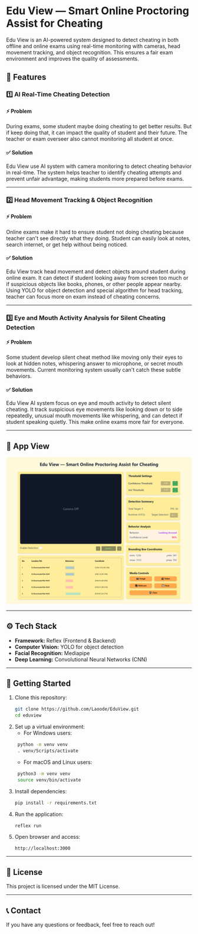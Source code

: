 # **Edu View — Smart Online Proctoring Assist for Cheating**

Edu View is an AI-powered system designed to detect cheating in both offline and online exams using real-time monitoring with cameras, head movement tracking, and object recognition. This ensures a fair exam environment and improves the quality of assessments.

## **📌 Features**

### 1️⃣ AI Real-Time Cheating Detection

#### ⚡ Problem
During exams, some student maybe doing cheating to get better results. But if keep doing that, it can impact the quality of student and their future. The teacher or exam overseer also cannot monitoring all student at once.

#### ✅ Solution
Edu View use AI system with camera monitoring to detect cheating behavior in real-time. The system helps teacher to identify cheating attempts and prevent unfair advantage, making students more prepared before exams.

---

### 2️⃣ Head Movement Tracking & Object Recognition

#### ⚡ Problem
Online exams make it hard to ensure student not doing cheating because teacher can't see directly what they doing. Student can easily look at notes, search internet, or get help without being noticed.

#### ✅ Solution
Edu View track head movement and detect objects around student during online exam. It can detect if student looking away from screen too much or if suspicious objects like books, phones, or other people appear nearby. Using YOLO for object detection and special algorithm for head tracking, teacher can focus more on exam instead of cheating concerns.

---

### 3️⃣ Eye and Mouth Activity Analysis for Silent Cheating Detection

#### ⚡ Problem
Some student develop silent cheat method like moving only their eyes to look at hidden notes, whispering answer to microphone, or secret mouth movements. Current monitoring system usually can't catch these subtle behaviors.

#### ✅ Solution
Edu View AI system focus on eye and mouth activity to detect silent cheating. It track suspicious eye movements like looking down or to side repeatedly, unusual mouth movements like whispering, and can detect if student speaking quietly. This make online exams more fair for everyone.

---

## **🎨 App View**
![App View](images/app_view.png)

---

## **⚙️ Tech Stack**
- **Framework:** Reflex (Frontend & Backend)
- **Computer Vision:** YOLO for object detection
- **Facial Recognition:** Mediapipe
- **Deep Learning:** Convolutional Neural Networks (CNN)

---

## **🚀 Getting Started**

1. Clone this repository:
   ```sh
   git clone https://github.com/Laoode/EduView.git
   cd eduview
   ```
2. Set up a virtual environment:
   - For Windows users:
   ```sh
    python -m venv venv
    . venv/Scripts/activate
   ```
   - For macOS and Linux users:
   ```sh
    python3 -m venv venv
    source venv/bin/activate
   ```
3. Install dependencies:
   ```sh
   pip install -r requirements.txt
   ```
3. Run the application:
   ```sh
   reflex run
   ```
4. Open browser and access:
   ```
   http://localhost:3000
   ```

---

## **📜 License**
This project is licensed under the MIT License.

---

## **📞 Contact**
If you have any questions or feedback, feel free to reach out!

